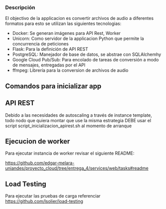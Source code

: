 ### Descripción
El objectivo de la applicacion es convertir archivos de audio a diferentes formatos para esto se utilizan las siguientes tecnologias:

- Docker: Se generan imágenes para API Rest, Worker
- Unicorn: Como servidor de la applicacion Python que permite la concurrencia de peticiones
- Flask: Para la definición de API REST
- PostgreSQL: Manejador de base de datos, se abstrae con SQLAlchemhy
- Google Cloud Pub/Sub: Para encolado de tareas de conversión a modo de mensajes, entregadas por el API
- ffmpeg: Librería para la conversion de archivos de audio

## Comandos para inicializar app

## API REST

Debido a las necesidades de autoscaling a través de instance template, todo nodo que quiera montar que use la misma estrategia DEBE usar el script script_inicializacion_apirest.sh al momento de arranque

## Ejecucion de worker

Para ejecutar instancia de worker revisar el siguiente README:

https://github.com/edgar-melara-uniandes/proyecto_cloud/tree/entrega_4/services/web/tasks#readme


## Load Testing

Para ejecutar las pruebas de carga referenciar https://github.com/lsolier/load-testing
